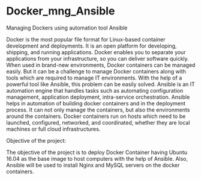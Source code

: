 # Docker_mng_Ansible
Managing Dockers using automation tool Ansible


Docker is the most popular file format for Linux-based container development and deployments. It is an open platform for developing, shipping, and running applications. Docker enables you to separate your applications from your infrastructure, so you can deliver software quickly.
When used in brand-new environments, Docker containers can be managed easily. But it can be a challenge to manage Docker containers along with tools which are required to manage IT environments. With the help of a powerful tool like Ansible, this problem can be easily solved. Ansible is an IT automation engine that handles tasks such as automating configuration management, application deployment, intra-service orchestration.
Ansible helps in automation of building docker containers and in the deployment process. It can not only manage the containers, but also the environments around the containers. Docker containers run on hosts which need to be launched, configured, networked, and coordinated, whether they are local machines or full cloud infrastructures.


Objective of the project:

The objective of the project is to deploy Docker Container having Ubuntu 16.04 as the base image to host computers with the help of Ansible. Also, Ansible will be used to install Nginx and MySQL servers on the docker containers. 
